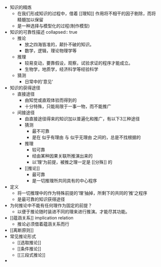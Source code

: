 - 知识的精炼
	- 在我们形成知识的过程中，借着 [[理知]] 作用将不相干的因子剔除，而将精髓加以保留
	- 是一种选择与模型化的过程(制作模型)
- 知识的可靠性描述
collapsed:: true
	- 推论
		- 放之四海皆准的，颠扑不破的知识。
		- 数学，逻辑，理论物理学等
	- 推理
		- 较易变动，要靠假设，观察，试验求证的程序才能成立。
		- 生物学，地质学，经济科学等经验科学
	- 猜测
		- 日常中的’意见‘
- 知识的获得途径
	- 直接途径
		- 由知觉或直观体验而得到的
		- 十分特殊，只能局限于一事一物，而不能推广
	- 间接途径
		- 由直接途径得来的知识加以普遍化和推广，有以下3三种途径
		- 猜测
			- 最不可靠
			- 是在 似乎有理由 与 似乎无理由 之间的，总是不找根据的
		- 推理
			- 较可靠
			- 经由某种因果关联所推演出来的
			- 以’理‘为前提，被推之理一定是 [[分殊]] 的
		- [[推论]]
			- 最可靠
			- 是一切推理所共同具有的中心程序
- 定义
	- 将一切推理中的作为特殊前提的’理‘抽掉，所剩下的共同的’推‘之程序
	- 是最可靠的知识获得途径
- 为何推论中不能有任何理作为固定的前提？
	- 以便于推论随时装进不同的理来进行推演。才能尽其功能。
- [[蕴涵关系]] implication relation
	- 推论必须借着蕴涵关系而行
- [[离断原则]]
- 常见推论形式
	- [[选取推论]]
	- [[条件推论]]
	- [[三段式推论]]
-